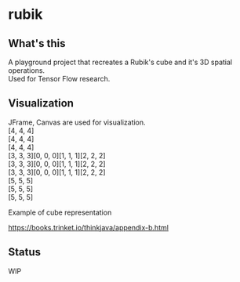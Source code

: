 # rubik
## What's this
A playground project that recreates a Rubik's cube and it's 3D spatial operations.  
Used for Tensor Flow research.

## Visualization
JFrame, Canvas are used for visualization.  
         [4, 4, 4]      
         [4, 4, 4]  
         [4, 4, 4]  
[3, 3, 3][0, 0, 0][1, 1, 1][2, 2, 2]  
[3, 3, 3][0, 0, 0][1, 1, 1][2, 2, 2]  
[3, 3, 3][0, 0, 0][1, 1, 1][2, 2, 2]  
         [5, 5, 5]  
         [5, 5, 5]  
         [5, 5, 5]  

Example of cube representation

https://books.trinket.io/thinkjava/appendix-b.html

## Status
WIP